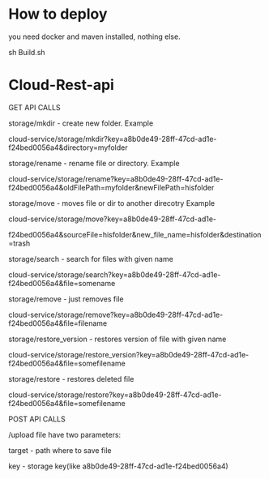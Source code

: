 # How to deploy
you need docker and maven installed, nothing else.<p>
sh Build.sh 
# Cloud-Rest-api
GET API CALLS<p>
<p>storage/mkdir - create new folder. Example
<p>cloud-service/storage/mkdir?key=a8b0de49-28ff-47cd-ad1e-f24bed0056a4&directory=myfolder
<p>storage/rename - rename file or directory. Example 
<p>cloud-service/storage/rename?key=a8b0de49-28ff-47cd-ad1e-f24bed0056a4&oldFilePath=myfolder&newFilePath=hisfolder
<p>storage/move - moves file or dir to another direcotry Example
<p>cloud-service/storage/move?key=a8b0de49-28ff-47cd-ad1e-<p>f24bed0056a4&sourceFile=hisfolder&new_file_name=hisfolder&destination=trash
<p>storage/search - search for files with given name
<p>cloud-service/storage/search?key=a8b0de49-28ff-47cd-ad1e-f24bed0056a4&file=somename
<p>storage/remove - just removes file
<p>cloud-service/storage/remove?key=a8b0de49-28ff-47cd-ad1e-f24bed0056a4&file=filename
<p>storage/restore_version - restores version of file with given name
<p>cloud-service/storage/restore_version?key=a8b0de49-28ff-47cd-ad1e-f24bed0056a4&file=somefilename
<p>storage/restore - restores deleted file
<p>cloud-service/storage/restore?key=a8b0de49-28ff-47cd-ad1e-f24bed0056a4&file=somefilename
<p>POST API CALLS
<p>/upload file have two parameters:
<p>target - path where to save file
<p>key - storage key(like a8b0de49-28ff-47cd-ad1e-f24bed0056a4)
